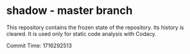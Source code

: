 # shadow - master branch

This repository contains the frozen state of the repository.
Its history is cleared. It is used only for static code
analysis with Codacy.

Commit Time: 1716292513